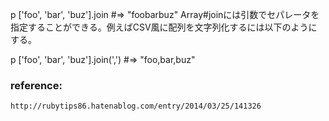 

p ['foo', 'bar', 'buz'].join #=> "foobarbuz"
Array#joinには引数でセパレータを指定することができる。例えばCSV風に配列を文字列化するには以下のようにする。

p ['foo', 'bar', 'buz'].join(',') #=> "foo,bar,buz"


### reference:

```
http://rubytips86.hatenablog.com/entry/2014/03/25/141326
```
